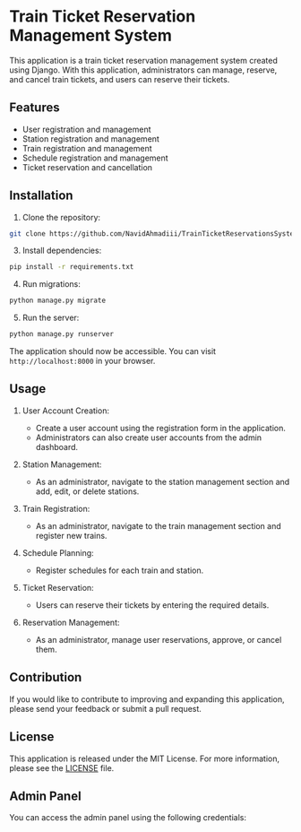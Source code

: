 # Train Ticket Reservation Management System

This application is a train ticket reservation management system created using Django. With this application, administrators can manage, reserve, and cancel train tickets, and users can reserve their tickets.

## Features

- User registration and management
- Station registration and management
- Train registration and management
- Schedule registration and management
- Ticket reservation and cancellation

## Installation

1. Clone the repository:
```bash
git clone https://github.com/NavidAhmadiii/TrainTicketReservationsSystem.git
```


3. Install dependencies:
```bash
pip install -r requirements.txt
```


4. Run migrations:
```bash
python manage.py migrate
```

5. Run the server:
```bash
python manage.py runserver
```

The application should now be accessible. You can visit `http://localhost:8000` in your browser.

## Usage

1. User Account Creation:
   - Create a user account using the registration form in the application.
   - Administrators can also create user accounts from the admin dashboard.

2. Station Management:
   - As an administrator, navigate to the station management section and add, edit, or delete stations.

3. Train Registration:
   - As an administrator, navigate to the train management section and register new trains.

4. Schedule Planning:
   - Register schedules for each train and station.

5. Ticket Reservation:
   - Users can reserve their tickets by entering the required details.

6. Reservation Management:
   - As an administrator, manage user reservations, approve, or cancel them.

## Contribution
If you would like to contribute to improving and expanding this application, please send your feedback or submit a pull request.

## License
This application is released under the MIT License. For more information, please see the [LICENSE](LICENSE) file.

## Admin Panel
You can access the admin panel using the following credentials:



